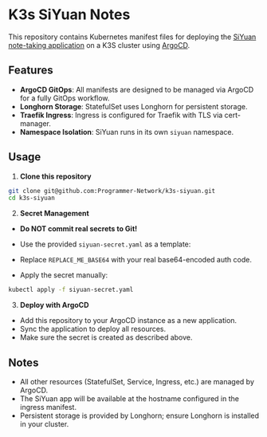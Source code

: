 # K3s SiYuan Notes

This repository contains Kubernetes manifest files for deploying the [SiYuan note-taking application](https://github.com/siyuan-note/siyuan) on a K3S cluster using [ArgoCD](https://argo-cd.readthedocs.io/).

## Features

- **ArgoCD GitOps**: All manifests are designed to be managed via ArgoCD for a fully GitOps workflow.
- **Longhorn Storage**: StatefulSet uses Longhorn for persistent storage.
- **Traefik Ingress**: Ingress is configured for Traefik with TLS via cert-manager.
- **Namespace Isolation**: SiYuan runs in its own `siyuan` namespace.

## Usage

1. **Clone this repository**

```bash
git clone git@github.com:Programmer-Network/k3s-siyuan.git
cd k3s-siyuan
```

2. **Secret Management**

- **Do NOT commit real secrets to Git!**
- Use the provided `siyuan-secret.yaml` as a template:

- Replace `REPLACE_ME_BASE64` with your real base64-encoded auth code.
- Apply the secret manually:

```bash
kubectl apply -f siyuan-secret.yaml
```

3. **Deploy with ArgoCD**

- Add this repository to your ArgoCD instance as a new application.
- Sync the application to deploy all resources.
- Make sure the secret is created as described above.

## Notes

- All other resources (StatefulSet, Service, Ingress, etc.) are managed by ArgoCD.
- The SiYuan app will be available at the hostname configured in the ingress manifest.
- Persistent storage is provided by Longhorn; ensure Longhorn is installed in your cluster.

